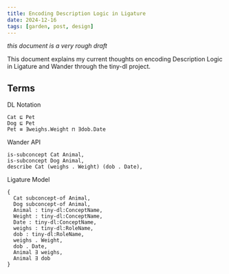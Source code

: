 ```yaml
---
title: Encoding Description Logic in Ligature
date: 2024-12-16
tags: [garden, post, design]
---
```


*this document is a very rough draft*

This document explains my current thoughts on encoding Description Logic in Ligature and Wander through the tiny-dl project.

## Terms

DL Notation

```
Cat ⊑ Pet
Dog ⊑ Pet
Pet ≡ ∃weighs.Weight ⊓ ∃dob.Date
```

Wander API

```
is-subconcept Cat Animal,
is-subconcept Dog Animal,
describe Cat (weighs . Weight) (dob . Date),
```

Ligature Model

```
{
  Cat subconcept-of Animal,
  Dog subconcept-of Animal,
  Animal : tiny-dl:ConceptName,
  Weight : tiny-dl:ConceptName,
  Date : tiny-dl:ConceptName,
  weighs : tiny-dl:RoleName,
  dob : tiny-dl:RoleName,
  weighs . Weight,
  dob . Date,
  Animal ∃ weighs,
  Animal ∃ dob
}

```
